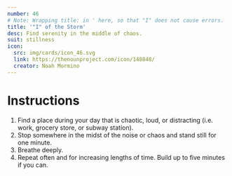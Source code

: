```yaml
---
number: 46
# Note: Wrapping title: in ' here, so that "I" does not cause errors.
title: '"I" of the Storm' 
desc: Find serenity in the middle of chaos.
suit: stillness
icon:
  src: img/cards/icon_46.svg
  link: https://thenounproject.com/icon/148848/
  creator: Noah Mormino
---
```

# Instructions
1. Find a place during your day that is chaotic, loud, or distracting (i.e. work, grocery store, or subway station).
2. Stop somewhere in the midst of the noise or chaos and stand still for one minute.
3. Breathe deeply.
4. Repeat often and for increasing lengths of time. Build up to five minutes if you can.